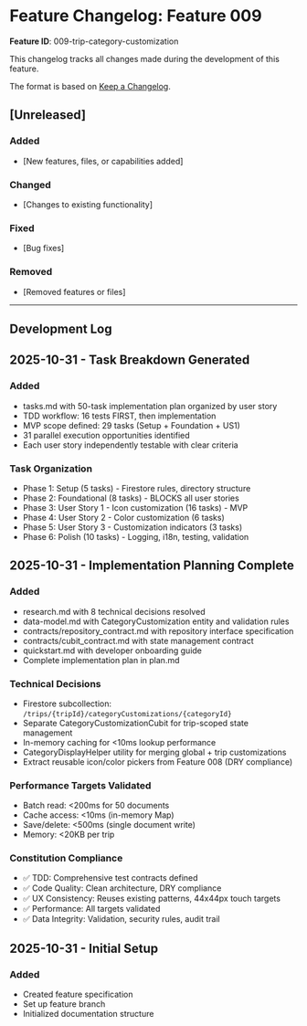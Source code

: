 # Feature Changelog: Feature 009

**Feature ID**: 009-trip-category-customization

This changelog tracks all changes made during the development of this feature.

The format is based on [Keep a Changelog](https://keepachangelog.com/en/1.0.0/).

## [Unreleased]

### Added
- [New features, files, or capabilities added]

### Changed
- [Changes to existing functionality]

### Fixed
- [Bug fixes]

### Removed
- [Removed features or files]

---

## Development Log

<!-- Add entries below in reverse chronological order (newest first) -->

## 2025-10-31 - Task Breakdown Generated

### Added
- tasks.md with 50-task implementation plan organized by user story
- TDD workflow: 16 tests FIRST, then implementation
- MVP scope defined: 29 tasks (Setup + Foundation + US1)
- 31 parallel execution opportunities identified
- Each user story independently testable with clear criteria

### Task Organization
- Phase 1: Setup (5 tasks) - Firestore rules, directory structure
- Phase 2: Foundational (8 tasks) - BLOCKS all user stories
- Phase 3: User Story 1 - Icon customization (16 tasks) - MVP
- Phase 4: User Story 2 - Color customization (6 tasks)
- Phase 5: User Story 3 - Customization indicators (3 tasks)
- Phase 6: Polish (10 tasks) - Logging, i18n, testing, validation

## 2025-10-31 - Implementation Planning Complete

### Added
- research.md with 8 technical decisions resolved
- data-model.md with CategoryCustomization entity and validation rules
- contracts/repository_contract.md with repository interface specification
- contracts/cubit_contract.md with state management contract
- quickstart.md with developer onboarding guide
- Complete implementation plan in plan.md

### Technical Decisions
- Firestore subcollection: `/trips/{tripId}/categoryCustomizations/{categoryId}`
- Separate CategoryCustomizationCubit for trip-scoped state management
- In-memory caching for <10ms lookup performance
- CategoryDisplayHelper utility for merging global + trip customizations
- Extract reusable icon/color pickers from Feature 008 (DRY compliance)

### Performance Targets Validated
- Batch read: <200ms for 50 documents
- Cache access: <10ms (in-memory Map)
- Save/delete: <500ms (single document write)
- Memory: <20KB per trip

### Constitution Compliance
- ✅ TDD: Comprehensive test contracts defined
- ✅ Code Quality: Clean architecture, DRY compliance
- ✅ UX Consistency: Reuses existing patterns, 44x44px touch targets
- ✅ Performance: All targets validated
- ✅ Data Integrity: Validation, security rules, audit trail

## 2025-10-31 - Initial Setup

### Added
- Created feature specification
- Set up feature branch
- Initialized documentation structure
